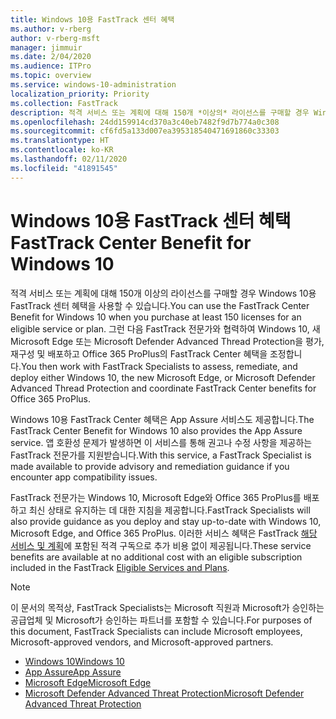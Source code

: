 ```yaml
---
title: Windows 10용 FastTrack 센터 혜택
ms.author: v-rberg
author: v-rberg-msft
manager: jimmuir
ms.date: 2/04/2020
ms.audience: ITPro
ms.topic: overview
ms.service: windows-10-administration
localization_priority: Priority
ms.collection: FastTrack
description: 적격 서비스 또는 계획에 대해 150개 *이상의* 라이선스를 구매할 경우 Windows 10용 FastTrack 센터 혜택을 사용합니다.
ms.openlocfilehash: 24dd159914cd370a3c40eb7482f9d7b774a0c308
ms.sourcegitcommit: cf6fd5a133d007ea395318540471691860c33303
ms.translationtype: HT
ms.contentlocale: ko-KR
ms.lasthandoff: 02/11/2020
ms.locfileid: "41891545"
---
```

# <a name="fasttrack-center-benefit-for-windows-10"></a><span data-ttu-id="5c752-103">Windows 10용 FastTrack 센터 혜택</span><span class="sxs-lookup"><span data-stu-id="5c752-103">FastTrack Center Benefit for Windows 10</span></span>

<span data-ttu-id="5c752-104">적격 서비스 또는 계획에 대해 150개 이상의 라이선스를 구매할 경우 Windows 10용 FastTrack 센터 혜택을 사용할 수 있습니다.</span><span class="sxs-lookup"><span data-stu-id="5c752-104">You can use the FastTrack Center Benefit for Windows 10 when you purchase at least 150 licenses for an eligible service or plan.</span></span> <span data-ttu-id="5c752-105">그런 다음 FastTrack 전문가와 협력하여 Windows 10, 새 Microsoft Edge 또는 Microsoft Defender Advanced Thread Protection을 평가, 재구성 및 배포하고 Office 365 ProPlus의 FastTrack Center 혜택을 조정합니다.</span><span class="sxs-lookup"><span data-stu-id="5c752-105">You then work with FastTrack Specialists to assess, remediate, and deploy either Windows 10, the new Microsoft Edge, or Microsoft Defender Advanced Thread Protection and coordinate FastTrack Center benefits for Office 365 ProPlus.</span></span> 

<span data-ttu-id="5c752-106">Windows 10용 FastTrack Center 혜택은 App Assure 서비스도 제공합니다.</span><span class="sxs-lookup"><span data-stu-id="5c752-106">The FastTrack Center Benefit for Windows 10 also provides the App Assure service.</span></span> <span data-ttu-id="5c752-107">앱 호환성 문제가 발생하면 이 서비스를 통해 권고나 수정 사항을 제공하는 FastTrack 전문가를 지원받습니다.</span><span class="sxs-lookup"><span data-stu-id="5c752-107">With this service, a FastTrack Specialist is made available to provide advisory and remediation guidance if you encounter app compatibility issues.</span></span> 

<span data-ttu-id="5c752-108">FastTrack 전문가는 Windows 10, Microsoft Edge와 Office 365 ProPlus를 배포하고 최신 상태로 유지하는 데 대한 지침을 제공합니다.</span><span class="sxs-lookup"><span data-stu-id="5c752-108">FastTrack Specialists will also provide guidance as you deploy and stay up-to-date with Windows 10, Microsoft Edge, and Office 365 ProPlus.</span></span> <span data-ttu-id="5c752-109">이러한 서비스 혜택은 FastTrack [해당 서비스 및 계획](M365-eligible-services-and-plans.md)에 포함된 적격 구독으로 추가 비용 없이 제공됩니다.</span><span class="sxs-lookup"><span data-stu-id="5c752-109">These service benefits are available at no additional cost with an eligible subscription included in the FastTrack [Eligible Services and Plans](M365-eligible-services-and-plans.md).</span></span>
  
> [!NOTE]
> <span data-ttu-id="5c752-110">이 문서의 목적상, FastTrack Specialists는 Microsoft 직원과 Microsoft가 승인하는 공급업체 및 Microsoft가 승인하는 파트너를 포함할 수 있습니다.</span><span class="sxs-lookup"><span data-stu-id="5c752-110">For purposes of this document, FastTrack Specialists can include Microsoft employees, Microsoft-approved vendors, and Microsoft-approved partners.</span></span> 
    
- [<span data-ttu-id="5c752-111">Windows 10</span><span class="sxs-lookup"><span data-stu-id="5c752-111">Windows 10</span></span>](Win-10-windows-10.md)
- [<span data-ttu-id="5c752-112">App Assure</span><span class="sxs-lookup"><span data-stu-id="5c752-112">App Assure</span></span>](Win-10-app-assure.md)
- [<span data-ttu-id="5c752-113">Microsoft Edge</span><span class="sxs-lookup"><span data-stu-id="5c752-113">Microsoft Edge</span></span>](Win-10-microsoft-edge.md)
- [<span data-ttu-id="5c752-114">Microsoft Defender Advanced Threat Protection</span><span class="sxs-lookup"><span data-stu-id="5c752-114">Microsoft Defender Advanced Threat Protection</span></span>](Win-10-microsoft-defender-atp.md)
  

  

 